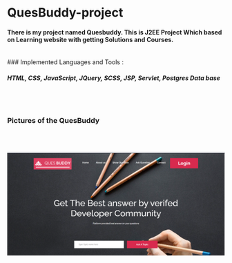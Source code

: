 # QuesBuddy-project
<h4>There is my project named Quesbuddy. This is J2EE Project Which based on Learning website with getting Solutions and Courses.</h4>
<br>
### Implemented Languages and Tools : 
<h5> HTML, CSS, JavaScript, JQuery, SCSS, JSP, Servlet, Postgres Data base </h5>
<br><br>
<h3>Pictures of the QuesBuddy</h3>
<br><br>


![1. Home page](https://github.com/VRaj361/QuesBuddy-project/blob/main/Images%20QuesBuddy-Project/home1.png)


<!-- ![This is animationimage](https://github.com/VRaj361/QuesBuddy-project/blob/main/Images%20QuesBuddy-Project/animatedpage.png) -->
